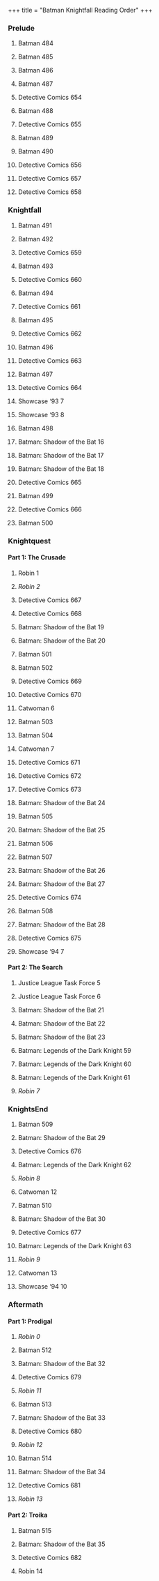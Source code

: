 +++
title = "Batman Knightfall Reading Order"
+++



### Prelude

1. Batman 484

2. Batman 485

3. Batman 486

4. Batman 487

5. Detective Comics 654

6. Batman 488

7. Detective Comics 655

8. Batman 489

9. Batman 490

10. Detective Comics 656

11. Detective Comics 657

12. Detective Comics 658



### Knightfall

1. Batman 491

2. Batman 492

3. Detective Comics 659

4. Batman 493

5. Detective Comics 660

6. Batman 494

7. Detective Comics 661

8. Batman 495

9. Detective Comics 662

10. Batman 496

11. Detective Comics 663

12. Batman 497

13. Detective Comics 664

14. Showcase ‘93 7

15. Showcase ‘93 8

16. Batman 498

17. Batman: Shadow of the Bat 16

18. Batman: Shadow of the Bat 17

19. Batman: Shadow of the Bat 18

20. Detective Comics 665

21. Batman 499

22. Detective Comics 666

23. Batman 500



### Knightquest

#### Part 1: The Crusade

1. Robin 1

2. *Robin 2*

3. Detective Comics 667

4. Detective Comics 668

5. Batman: Shadow of the Bat 19

6. Batman: Shadow of the Bat 20

7. Batman 501

8. Batman 502

9. Detective Comics 669

10. Detective Comics 670

11. Catwoman 6

12. Batman 503

13. Batman 504

14. Catwoman 7

15. Detective Comics 671

16. Detective Comics 672

17. Detective Comics 673

18. Batman: Shadow of the Bat 24

19. Batman 505

20. Batman: Shadow of the Bat 25

21. Batman 506

22. Batman 507

23. Batman: Shadow of the Bat 26

24. Batman: Shadow of the Bat 27

25. Detective Comics 674

26. Batman 508

27. Batman: Shadow of the Bat 28

28. Detective Comics 675

29. Showcase ‘94 7



#### Part 2: The Search

1. Justice League Task Force 5

2. Justice League Task Force 6

3. Batman: Shadow of the Bat 21

4. Batman: Shadow of the Bat 22

5. Batman: Shadow of the Bat 23

6. Batman: Legends of the Dark Knight 59

7. Batman: Legends of the Dark Knight 60

8. Batman: Legends of the Dark Knight 61

9. *Robin 7*



### KnightsEnd

1. Batman 509

2. Batman: Shadow of the Bat 29

3. Detective Comics 676

4. Batman: Legends of the Dark Knight 62

5. *Robin 8*

6. Catwoman 12

7. Batman 510

8. Batman: Shadow of the Bat 30

9. Detective Comics 677

10. Batman: Legends of the Dark Knight 63

11. *Robin 9*

12. Catwoman 13

13. Showcase ‘94 10



### Aftermath

#### Part 1: Prodigal

1. *Robin 0*

2. Batman 512

3. Batman: Shadow of the Bat 32

4. Detective Comics 679

5. *Robin 11*

6. Batman 513

7. Batman: Shadow of the Bat 33

8. Detective Comics 680

9. *Robin 12*

10. Batman 514

11. Batman: Shadow of the Bat 34

12. Detective Comics 681

13. *Robin 13*



#### Part 2: Troika

1. Batman 515

2. Batman: Shadow of the Bat 35

3. Detective Comics 682

4. Robin 14